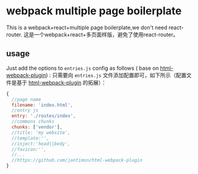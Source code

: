 # webpack multiple page boilerplate
This is a webpack+react+multiple page boilerplate,we don't need react-router.
这是一个webpack+react+多页面样版，避免了使用react-router。

## usage
Just add the options to `entries.js` config as follows ( base on [html-webpack-plugin](https://www.npmjs.com/package/html-webpack-plugin)) :
只需要向 `entries.js` 文件添加配置即可，如下所示（配置文件是基于 [html-webpack-plugin](https://www.npmjs.com/package/html-webpack-plugin) 的拓展）：

```javascript
{   
  //page name
  filename: 'index.html',
  //entry js
  entry: './routes/index',
  //commons chunks
  chunks: ['vendor'],
  //title: 'my website',
  //template:'',
  //inject:'head||body',
  //favicon:'',
  //...
  //https://github.com/jantimon/html-webpack-plugin
}
```

